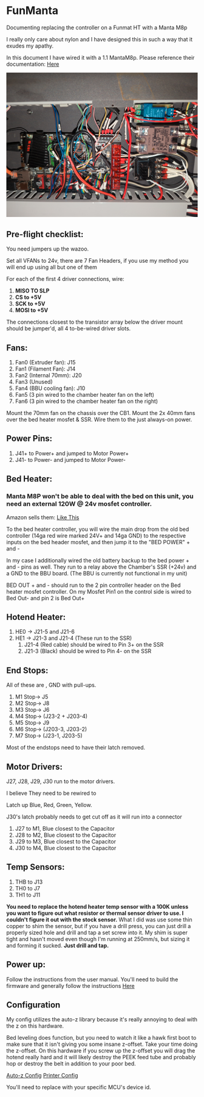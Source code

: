 # FunManta
Documenting replacing the controller on a Funmat HT with a Manta M8p

I really only care about nylon and I have designed this in such a way that it exudes my apathy.

In this document I have wired it with a 1.1 MantaM8p.  Please reference their documentation: [Here](https://github.com/bigtreetech/Manta-M8P/blob/master/V1.0_V1.1/BIGTREETECH%20MANTA%20M8P%20V1.0%26V1.1%20User%20Manual.pdf)

![My Shitty wiring](mainboard.jpg)

## Pre-flight checklist:
You need jumpers up the wazoo.

Set all VFANs to 24v, there are 7 Fan Headers, if you use my method you will end up using all but one of them

For each of the first 4 driver connections, wire:
1. **MISO TO SLP**
2. **CS to +5V**
3. **SCK to +5V**
4. **MOSI to +5V**

The connections closest to the transistor array below the driver mount should
be jumper'd, all 4 to-be-wired driver slots.

## Fans:
1. Fan0 (Extruder fan): J15
2. Fan1 (Filament Fan): J14
3. Fan2 (Internal 70mm): J20
4. Fan3 (Unused)
5. Fan4 (BBU cooling fan): J10
6. Fan5 (3 pin wired to the chamber heater fan on the left)
7. Fan6 (3 pin wired to the chamber heater fan on the right)

Mount the 70mm fan on the chassis over the CB1.
Mount the 2x 40mm fans over the bed heater mosfet & SSR.  Wire them to the just always-on power.

## Power Pins:
1. J41+ to Power+ and jumped to Motor Power+
2. J41- to Power- and jumped to Motor Power-

## Bed Heater:
### Manta M8P won't be able to deal with the bed on this unit, you need an external 120W @ 24v mosfet controller.
Amazon sells them: [Like This](https://www.amazon.com/dp/B078S6221G)

To the bed heater controller, you will wire the main drop from the old bed controller (14ga red wire marked 24V+ and 14ga GND) to the respective inputs on the bed header mosfet, and then jump it to the "BED POWER" + and -

In my case I additionally wired the old battery backup to the bed power + and - pins as well.  They run to a relay above the Chamber's SSR (+24v) and a GND to the BBU board.  (The BBU is currently not functional in my unit)

BED OUT + and - should run to the 2 pin controller header on the Bed heater mosfet controller.  On my Mosfet Pin1 on the control side is wired to Bed Out- and pin 2 is Bed Out+


## Hotend Heater:
1. HE0 -> J21-5 and J21-6
2. HE1 -> J21-3 and J21-4 (These run to the SSR)
	1. J21-4 (Red cable) should be wired to Pin 3+ on the SSR
	2. J21-3 (Black) should be wired to Pin 4- on the SSR

## End Stops:
All of these are <Data>, GND with pull-ups.

1. M1 Stop-> J5
2. M2 Stop-> J8
3. M3 Stop-> J6
4. M4 Stop-> (J23-2 + J203-4)
5. M5 Stop-> J9
6. M6 Stop-> (J203-3, J203-2)
7. M7 Stop-> (J23-1, J203-5)

Most of the endstops need to have their latch removed.

## Motor Drivers:
J27, J28, J29, J30 run to the motor drivers.

I believe They need to be rewired to

Latch up
Blue, Red, Green, Yellow.

J30's latch probably needs to get cut off as it will run into a connector

1. J27 to M1, Blue closest to the Capacitor
2. J28 to M2, Blue closest to the Capacitor
3. J29 to M3, Blue closest to the Capacitor
4. J30 to M4, Blue closest to the Capacitor

## Temp Sensors:
1. THB to J13
2. TH0 to J7
3. TH1 to J11

**You need to replace the hotend heater temp sensor with a 100K unless you want to figure out what resistor or thermal sensor driver to use.  I couldn't figure it out with the stock sensor.**
What I did was use some thin copper to shim the sensor, but if you have a drill press, you can just drill a properly sized hole and drill and tap a set screw into it.  My shim is super tight and hasn't moved even though I'm running at 250mm/s, but sizing it and forming it sucked.
**Just drill and tap.**

## Power up:
Follow the instructions from the user manual.  You'll need to build the firmware and generally follow the instructions [Here](https://github.com/bigtreetech/Manta-M8P/tree/master/V1.0_V1.1)

## Configuration
My config utilizes the auto-z library because it's really annoying to deal with the z on this hardware.

Bed leveling does function, but you need to watch it like a hawk first boot to make sure that it isn't giving you some insane z-offset.  Take your time doing the z-offset.
On this hardware if you screw up the z-offset you will drag the hotend really hard and it will likely destroy the PEEK feed tube and probably hop or destroy the belt in addition to your poor bed.

[Auto-z Config](autoz.cfg)
[Printer Config](printer.cfg)

You'll need to replace <REDACTED MCU> with your specific MCU's device id.
